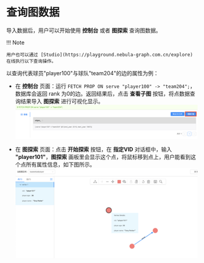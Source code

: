# 查询图数据

导入数据后，用户可以开始使用 **控制台** 或者 **图探索** 查询图数据。

!!! Note

    用户也可以通过 [Studio](https://playground.nebula-graph.com.cn/explore) 在线执行以下查询操作。

以查询代表球员"player100"与球队"team204"的边的属性为例：

* 在 **控制台** 页面：运行 `FETCH PROP ON serve "player100" -> "team204";`，数据库会返回 rank 为0的边。返回结果后，点击 **查看子图** 按钮，将点数据查询结果导入 **图探索** 进行可视化显示。  
![将控制台上查询得到的点数据信息导入到图探索进行可视化](../figs/st-ug-012-1.png "将点数据查询结果导入图探索")

* 在 **图探索** 页面：点击 **开始探索** 按钮，在 **指定VID** 对话框中，输入 **"player101"**，**图探索** 画板里会显示这个点，将鼠标移到点上，用户能看到这个点所有属性信息，如下图所示。  
![可视化显示 History of Chinese Women Through Time 课程的信息](../figs/st-ug-013-1.png "按 VID 查询得到点的信息")
